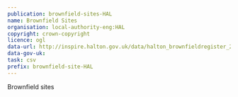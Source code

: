 ```yaml
---
publication: brownfield-sites-HAL
name: Brownfield Sites
organisation: local-authority-eng:HAL
copyright: crown-copyright
licence: ogl
data-url: http://inspire.halton.gov.uk/data/halton_brownfieldregister_2017-12-31_rev1.csv
data-gov-uk: 
task: csv
prefix: brownfield-site-HAL
---
```


Brownfield sites

